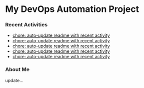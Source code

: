 # My DevOps Automation Project

### Recent Activities
<!-- activity:START -->
- [chore: auto-update readme with recent activity](https://github.com/kaigiii/mybowling-app/commit/624950f15aee9f03689eeea62120dde684785445)
- [chore: auto-update readme with recent activity](https://github.com/kaigiii/mybowling-app/commit/c7b25137359cd19dc4a64bdc4af030877842b396)
- [chore: auto-update readme with recent activity](https://github.com/kaigiii/mybowling-app/commit/ded6f26fc1e4aeb59f2c40caabaa8c662278f8e5)
- [chore: auto-update readme with recent activity](https://github.com/kaigiii/mybowling-app/commit/82c3ac7365406958b11a26e32f47718d36d9e5ed)
- [chore: auto-update readme with recent activity](https://github.com/kaigiii/mybowling-app/commit/f8e5c6abcad3682150ec44d83eb6c6b37efe3dec)
<!-- activity:END -->

### About Me
<!-- MYLINKS:START -->
<!-- MYLINKS:END -->

update...
